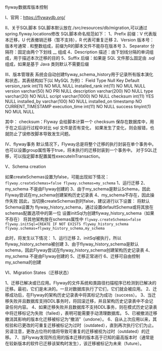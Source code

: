 flyway数据库版本控制

I、官网：https://flywaydb.org/

II、关于SQL脚本
SQL脚本默认放在./src/resources/db/migration,可以通过spring.flyway.locations修改
SQL脚本命名规范如下：
1、Prefix 前缀：V 代表版本迁移，U 代表撤销迁移（暂不支持），R 代表可重复迁移
2、Version 版本号：版本号通常 . 和整数组成，前缀为R的脚本文件不能存在版本号
3、Separator 分隔符：固定由两个下划线 __ 组成
4、Description 描述：由下划线分隔的单词组成，用于描述本次迁移的目的
5、Suffix 后缀：如果是 SQL 文件那么固定由 .sql 组成，如果是基于 Java 类则默认不需要后缀

III、版本管理表
系统会自动创建flyway_schema_history用于记录所有版本演化和状态，其表结构如下(以 MySQL 为例)：
Field	             Type	        Null	    Key	    Default
version_rank	    int(11)	        NO	        MUL	    NULL
installed_rank	    int(11)	        NO	        MUL	    NULL
version	            varchar(50)	    NO	        PRI	    NULL
description	        varchar(200)	NO		            NULL
type	            varchar(20)	    NO		            NULL
script	            varchar(1000)	NO		            NULL
checksum	        int(11)         YES		            NULL
installed_by	    varchar(100)	NO		            NULL
installed_on	    timestamp	    NO		            CURRENT_TIMESTAMP
execution_time	    int(11)	        NO		            NULL
success	            tinyint(1)	    NO	        MUL	    NULL

其中：
checksum：Flyway 会给脚本计算一个 checksum 保存在数据库中，用于在之后运行过程中对比 sql 文件是否有变化，
          如果发生了变化，则会报错，也就防止了误修改脚本导致发生问题。

IV、flyway事务
默认情况下，Flyway总是将整个迁移的执行封装在单个事务中。也可以设置group属性等于true，将未执行的迁移封装到一个事务中。
对于SQL迁移，可以指定脚本配置属性executeInTransaction。

V、Schema creation

如果createSchemas设置为false，可能出现如下情况：
`flyway.createSchemas=false
flyway.schemas=my_schema`
1、运行迁移
2、my_schema 不是由Flyway创建的
3、由于my_schema是默认Schema，因此Flyway尝试在my_schema创建架构历史记录表
4、my_schema不存在，因此操作失败
因此，当切换createSchemas到时false，建议进行以下设置：
将默认Schema设置为 flyway_history_schema，通过设置defaultSchema或将其放在schemas配置选项中的第一位
设置initSql为创建flyway_history_schema（如果不存在）
将其他架构放在schemas属性中
`flyway.createSchemas=false
flyway.initSql=CREATE IF NOT EXISTS flyway_history_schema
flyway.schemas=flyway_history_schema,my_schema`

此时，将发生以下情况：
1、运行迁移
2、initSql被执行，所以flyway_history_schema被创建
3、由于flyway_history_schema是默认schema，因此Flyway尝试在flyway_history_schema创建架构历史记录表
4、my_schema 不是由Flyway创建的
5、迁移正常进行
6、迁移可自由控制my_schema的创建

VI、Migration States（迁移状态）

1、迁移已解决或已应用。Flyway的文件系统和类路径扫描程序已检测到已解决的迁移。最初，它们是未决的。一旦对数据库执行了它们，它们就会被应用。
2、迁移成功后，在Flyway的架构历史记录表中将其标记为成功（success）。
3、当迁移失败并且数据库支持DDL事务时，将回滚迁移，并且架构历史记录表中不会记录任何内容。
4、如果迁移失败并且数据库不支持DDL事务，则在模式历史记录表中将迁移标记为失败（failed），表明可能需要手动清理数据库。
5、已被撤消迁移撤消其影响的版本化迁移被标记为“撤消”（undone）。
6、自从上次应用以来，其校验和已更改的可重复迁移被标记为过时（outdated），直到再次执行它们为止。另请注意，更改占位符的值将导致可重复的迁移被视为过时（outdated）的迁移。
7、当Flyway发现所应用的版本迁移的版本高于已知的最高版本时（通常是在较新版本的软件已迁移该架构时发生），该迁移被标记为未来（future）。



